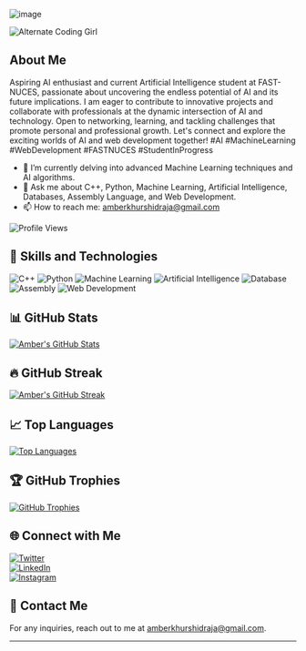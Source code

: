 ![image](https://github.com/amber-khurshid/amber-khurshid/assets/112962916/e7eadb2b-10bf-4548-8958-6eaeb38edbbb)


![Alternate Coding Girl](https://tenor.com/view/geek-girl-green-hair-computer-confused-gif-25438257)







## About Me

Aspiring AI enthusiast and current Artificial Intelligence student at FAST-NUCES, passionate about uncovering the endless potential of AI and its future implications. I am eager to contribute to innovative projects and collaborate with professionals at the dynamic intersection of AI and technology. Open to networking, learning, and tackling challenges that promote personal and professional growth. Let's connect and explore the exciting worlds of AI and web development together! #AI #MachineLearning #WebDevelopment #FASTNUCES #StudentInProgress


- 🌱 I’m currently delving into advanced Machine Learning techniques and AI algorithms.
- 💬 Ask me about C++, Python, Machine Learning, Artificial Intelligence, Databases, Assembly Language, and Web Development.
- 📫 How to reach me: amberkhurshidraja@gmail.com

![Profile Views](https://komarev.com/ghpvc/?username=amber-khurshid&color=blue&style=flat-square)

## 🚀 Skills and Technologies

![C++](https://img.shields.io/badge/C++-00599C?style=for-the-badge&logo=c%2B%2B&logoColor=white)
![Python](https://img.shields.io/badge/Python-3776AB?style=for-the-badge&logo=python&logoColor=white)
![Machine Learning](https://img.shields.io/badge/Machine%20Learning-FF6F00?style=for-the-badge)
![Artificial Intelligence](https://img.shields.io/badge/Artificial%20Intelligence-00BFFF?style=for-the-badge)
![Database](https://img.shields.io/badge/Database-4DB33D?style=for-the-badge)
![Assembly](https://img.shields.io/badge/Assembly-808080?style=for-the-badge)
![Web Development](https://img.shields.io/badge/Web%20Development-0078D6?style=for-the-badge)

## 📊 GitHub Stats

<a href="https://github.com/amber-khurshid">
  <img align="center" src="https://github-readme-stats.vercel.app/api?username=amber-khurshid&show_icons=true&theme=dark" alt="Amber's GitHub Stats" />
</a>

## 🔥 GitHub Streak

<a href="https://github.com/amber-khurshid">
  <img align="center" src="https://github-readme-streak-stats.herokuapp.com/?user=amber-khurshid&theme=dark" alt="Amber's GitHub Streak" />
</a>

## 📈 Top Languages

<a href="https://github.com/amber-khurshid">
  <img align="center" src="https://github-readme-stats.vercel.app/api/top-langs/?username=amber-khurshid&layout=compact&theme=dark" alt="Top Languages" />
</a>

## 🏆 GitHub Trophies

<a href="https://github.com/ryo-ma/github-profile-trophy">
  <img align="center" src="https://github-profile-trophy.vercel.app/?username=amber-khurshid&theme=darkhub" alt="GitHub Trophies" />
</a>




## 🌐 Connect with Me

<p>
  <a href="https://twitter.com/AmberKhurshid_">
    <img src="https://img.shields.io/twitter/follow/AmberKhurshid_?style=social" alt="Twitter" />
  </a>
  <br/>
  <a href="https://linkedin.com/in/amber-khurshid">
    <img src="https://img.shields.io/badge/LinkedIn-Connect-blue?style=social&logo=linkedin" alt="LinkedIn" />
  </a>
  <br/>
  <a href="https://www.instagram.com/_amberkhh_/">
    <img src="https://img.shields.io/badge/Instagram-Follow-red?style=social&logo=instagram" alt="Instagram" />
  </a>
</p>





## 📧 Contact Me

For any inquiries, reach out to me at amberkhurshidraja@gmail.com.

---

